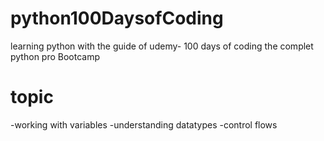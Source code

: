 # python100DaysofCoding
learning python with the guide of udemy- 100 days of coding the complet python pro Bootcamp

# topic
-working with variables
-understanding datatypes
-control flows
